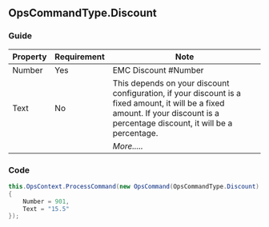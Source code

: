 ## OpsCommandType.Discount



### Guide

| Property | Requirement | Note                                                         |
| -------- | ----------- | ------------------------------------------------------------ |
| Number   | Yes         | EMC Discount #Number                                         |
| Text     | No          | This depends on your discount configuration, if your discount is a fixed amount, it will be a fixed amount. If your discount is a percentage discount, it will be a percentage. |
|          |             | *More.....*                                                  |



### Code

```c#
this.OpsContext.ProcessCommand(new OpsCommand(OpsCommandType.Discount)
{
    Number = 901,
    Text = "15.5"
});
```

